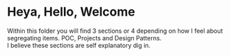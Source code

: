# Heya, Hello, Welcome
Within this folder you will find 3 sections or 4 depending on how I feel about segregating items.
POC, Projects and Design Patterns.
<br>
I believe these sections are self explanatory dig in. 